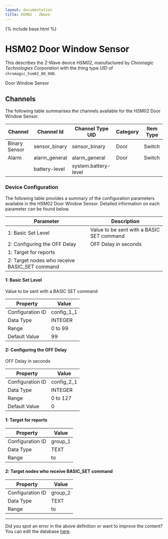 ```yaml
---
layout: documentation
title: HSM02 - ZWave
---
```


{% include base.html %}

# HSM02 Door Window Sensor

This describes the Z-Wave device *HSM02*, manufactured by *Chromagic Technologies Corporation* with the thing type UID of ```chromagic_hsm02_00_000```. 

Door Window Sensor


## Channels
The following table summarises the channels available for the HSM02 Door Window Sensor.

| Channel | Channel Id | Channel Type UID | Category | Item Type |
|---------|------------|------------------|----------|-----------|
| Binary Sensor | sensor_binary | sensor_binary | Door | Switch |
| Alarm | alarm_general | alarm_general | Door | Switch |
|  | battery-level | system.battery-level |  |  |


### Device Configuration
The following table provides a summary of the configuration parameters available in the HSM02 Door Window Sensor.
Detailed information on each parameter can be found below.

| Parameter   | Description |
|-------------|-------------|
| 1: Basic Set Level | Value to be sent with a BASIC SET command |
| 2: Configuring the OFF Delay | OFF Delay in seconds |
| 1: Target for reports |  |
| 2: Target nodes who receive BASIC_SET command |  |


#### 1: Basic Set Level

Value to be sent with a BASIC SET command


| Property         | Value    |
|------------------|----------|
| Configuration ID | config_1_1 |
| Data Type        | INTEGER |
| Range | 0 to 99 |
| Default Value | 99 |


#### 2: Configuring the OFF Delay

OFF Delay in seconds


| Property         | Value    |
|------------------|----------|
| Configuration ID | config_2_1 |
| Data Type        | INTEGER |
| Range | 0 to 127 |
| Default Value | 0 |


#### 1: Target for reports


| Property         | Value    |
|------------------|----------|
| Configuration ID | group_1 |
| Data Type        | TEXT |
| Range |  to  |


#### 2: Target nodes who receive BASIC_SET command


| Property         | Value    |
|------------------|----------|
| Configuration ID | group_2 |
| Data Type        | TEXT |
| Range |  to  |


---

Did you spot an error in the above definition or want to improve the content?
You can edit the database [here](http://www.cd-jackson.com/index.php/zwave/zwave-device-database/zwave-device-list/devicesummary/342).
